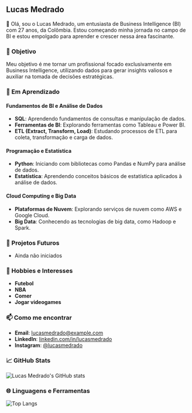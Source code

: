 ## Lucas Medrado

👋 Olá, sou o Lucas Medrado, um entusiasta de Business Intelligence (BI) com 27 anos, da Colômbia. Estou começando minha jornada no campo de BI e estou empolgado para aprender e crescer nessa área fascinante.

### 🎯 Objetivo

Meu objetivo é me tornar um profissional focado exclusivamente em Business Intelligence, utilizando dados para gerar insights valiosos e auxiliar na tomada de decisões estratégicas.

### 🌱 Em Aprendizado

#### Fundamentos de BI e Análise de Dados
- **SQL**: Aprendendo fundamentos de consultas e manipulação de dados.
- **Ferramentas de BI**: Explorando ferramentas como Tableau e Power BI.
- **ETL (Extract, Transform, Load)**: Estudando processos de ETL para coleta, transformação e carga de dados.

#### Programação e Estatística
- **Python**: Iniciando com bibliotecas como Pandas e NumPy para análise de dados.
- **Estatística**: Aprendendo conceitos básicos de estatística aplicados à análise de dados.

#### Cloud Computing e Big Data
- **Plataformas de Nuvem**: Explorando serviços de nuvem como AWS e Google Cloud.
- **Big Data**: Conhecendo as tecnologias de big data, como Hadoop e Spark.

### 🚀 Projetos Futuros
- Ainda não iniciados

### 🌲 Hobbies e Interesses
- **Futebol**
- **NBA**
- **Comer**
- **Jogar videogames**

### 📫 Como me encontrar
- **Email**: lucasmedrado@example.com
- **LinkedIn**: [linkedin.com/in/lucasmedrado](https://www.linkedin.com/in/lucasmedrado)
- **Instagram**: [@lucasmedrado](https://www.instagram.com/lucasmedrado)

### 📈 GitHub Stats
![Lucas Medrado's GitHub stats](https://github-readme-stats.vercel.app/api?username=lucasmedrado&show_icons=true&theme=dracula)

### 🌐 Linguagens e Ferramentas
![Top Langs](https://github-readme-stats.vercel.app/api/top-langs/?username=lucasmedrado&layout=compact&theme=dracula)
